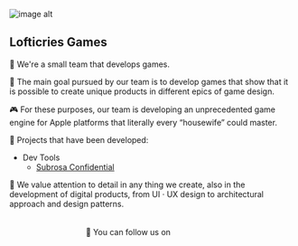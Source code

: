 ![image alt](https://github.com/Lofticries-Games/Resources/blob/release/Images/Greetings.png)

## Lofticries Games

👋 We're a small team that develops games.

🎯 The main goal pursued by our team is to develop games that show that it is possible to create unique products in different epics of game design.

🎮 For these purposes, our team is developing an unprecedented game engine for Apple platforms that literally every “housewife” could master.

👔 Projects that have been developed:
* Dev Tools
  * [Subrosa Confidential](https://github.com/Lofticries-Games/SubrosaKit)
<!--* Games
  * Game 1 -->
  
🌃 We value attention to detail in any thing we create, also in the development of digital products, from UI · UX design to architectural approach and design patterns.

<br>

<div align="center">
    💬 You can follow us on
    &nbsp
    <a style="text-decoration: none" href="https://t.me/+gWVGV_CWdHBiYzVi"><img src="https://github.com/Lofticries-Games/Resources/blob/release/GIFs/Telegram/Telegram.gif" width="16" height="16"></a>
    &nbsp
    <a style="text-decoration: none" href="https://www.instagram.com/lofticriesgames?igsh=a2MwZzl6Nmh3dGly&utm_source=qr"><img src="https://github.com/Lofticries-Games/Resources/blob/release/GIFs/Instagram/Instagram.gif" width="16" height="16"></a>
    &nbsp
    <a style="text-decoration: none" href=""><img src="https://github.com/Lofticries-Games/Resources/blob/release/GIFs/X · Twitter/Twitter.gif" width="16" height="16"></a>
</div>
